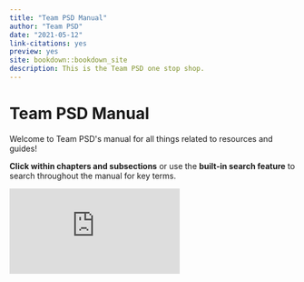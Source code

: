 ```yaml
---
title: "Team PSD Manual"
author: "Team PSD"
date: "2021-05-12"
link-citations: yes
preview: yes
site: bookdown::bookdown_site
description: This is the Team PSD one stop shop.
---
```


# Team PSD Manual

Welcome to Team PSD's manual for all things related to resources and guides!

**Click within chapters and subsections** or use the **built-in search feature** to search throughout the manual for key terms.

![For step-by-step instructions on how to use and contribute to this manaul, click here.](https://lzim.github.io/teampsd/2-use-and-contribute-to-this-manual.html#contribute-to-manual-using-github)
